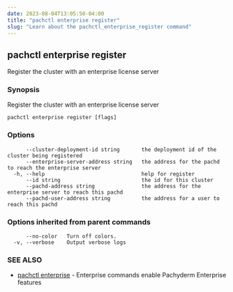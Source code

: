 ```yaml
---
date: 2023-08-04T13:05:50-04:00
title: "pachctl enterprise register"
slug: "Learn about the pachctl_enterprise_register command"
---
```


## pachctl enterprise register

Register the cluster with an enterprise license server

### Synopsis

Register the cluster with an enterprise license server

```
pachctl enterprise register [flags]
```

### Options

```
      --cluster-deployment-id string       the deployment id of the cluster being registered
      --enterprise-server-address string   the address for the pachd to reach the enterprise server
  -h, --help                               help for register
      --id string                          the id for this cluster
      --pachd-address string               the address for the enterprise server to reach this pachd
      --pachd-user-address string          the address for a user to reach this pachd
```

### Options inherited from parent commands

```
      --no-color   Turn off colors.
  -v, --verbose    Output verbose logs
```

### SEE ALSO

* [pachctl enterprise](/commands/pachctl_enterprise/)	 - Enterprise commands enable Pachyderm Enterprise features

